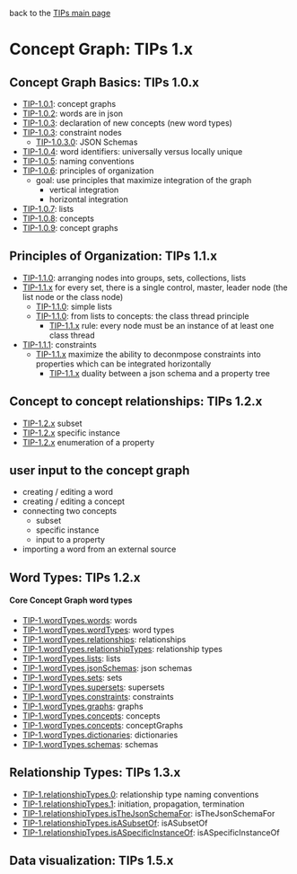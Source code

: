 back to the [TIPs main page](..)

Concept Graph: TIPs 1.x
=====

## Concept Graph Basics: TIPs 1.0.x
- [TIP-1.0.1](basics/conceptGraphs.md): concept graphs
- [TIP-1.0.2](basics/words.md): words are in json
- [TIP-1.0.3](basics/declarations.md): declaration of new concepts (new word types)
- [TIP-1.0.3](): constraint nodes
  - [TIP-1.0.3.0](): JSON Schemas
- [TIP-1.0.4](): word identifiers: universally versus locally unique
- [TIP-1.0.5](): naming conventions
- [TIP-1.0.6](basics/principlesOfOrganization.md): principles of organization
  - goal: use principles that maximize integration of the graph
    - vertical integration
    - horizontal integration
- [TIP-1.0.7](): lists
- [TIP-1.0.8](): concepts
- [TIP-1.0.9](): concept graphs

## Principles of Organization: TIPs 1.1.x
- [TIP-1.1.0](principlesOfOrganization/setsOfNodes.md): arranging nodes into groups, sets, collections, lists
- [TIP-1.1.x]() for every set, there is a single control, master, leader node (the list node or the class node)
  - [TIP-1.1.0](principlesOfOrganization/simpleLists.md): simple lists
  - [TIP-1.1.0](principlesOfOrganization/classThreadPrinciple.md): from lists to concepts: the class thread principle
    - [TIP-1.1.x]() rule: every node must be an instance of at least one class thread
- [TIP-1.1.1](principlesOfOrganization/constraints.md): constraints
  - [TIP-1.1.x](principlesOfOrganization/principleOfDecomposition.md) maximize the ability to deconmpose constraints into properties which can be integrated horizontally
    - [TIP-1.1.x](principlesOfOrganization/jsonSchemaDecomposition.md) duality between a json schema and a property tree

## Concept to concept relationships: TIPs 1.2.x
- [TIP-1.2.x]() subset
- [TIP-1.2.x]() specific instance
- [TIP-1.2.x]() enumeration of a property

## user input to the concept graph
- creating / editing a word
- creating / editing a concept
- connecting two concepts
  - subset
  - specific instance
  - input to a property
- importing a word from an external source

## Word Types: TIPs 1.2.x
#### Core Concept Graph word types
- [TIP-1.wordTypes.words](): words
- [TIP-1.wordTypes.wordTypes](): word types
- [TIP-1.wordTypes.relationships](): relationships
- [TIP-1.wordTypes.relationshipTypes](): relationship types
- [TIP-1.wordTypes.lists](): lists
- [TIP-1.wordTypes.jsonSchemas](https://github.com/wds4/tapestry-protocol/tree/main/wordTypes/jsonSchema): json schemas
- [TIP-1.wordTypes.sets](https://github.com/wds4/tapestry-protocol/tree/main/wordTypes/set): sets
- [TIP-1.wordTypes.supersets](): supersets
- [TIP-1.wordTypes.constraints](): constraints
- [TIP-1.wordTypes.graphs](): graphs
- [TIP-1.wordTypes.concepts](): concepts
- [TIP-1.wordTypes.concepts](): conceptGraphs
- [TIP-1.wordTypes.dictionaries](): dictionaries
- [TIP-1.wordTypes.schemas](): schemas

## Relationship Types: TIPs 1.3.x
- [TIP-1.relationshipTypes.0](): relationship type naming conventions
- [TIP-1.relationshipTypes.1](): initiation, propagation, termination
- [TIP-1.relationshipTypes.isTheJsonSchemaFor](): isTheJsonSchemaFor
- [TIP-1.relationshipTypes.isASubsetOf](): isASubsetOf
- [TIP-1.relationshipTypes.isASpecificInstanceOf](): isASpecificInstanceOf
  
## Data visualization: TIPs 1.5.x
